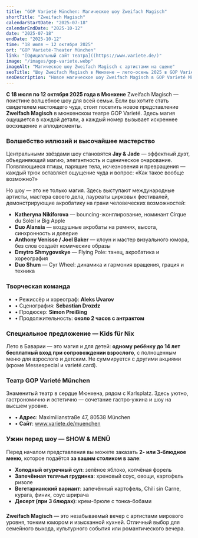 ```yaml
---
title: "GOP Varieté München: Магическое шоу Zweifach Magisch"
shortTitle: "Zweifach Magisch"
calendarStartDate: "2025-07-18"
calendarEndDate: "2025-10-12"
date: "2025-07-18"
endDate: "2025-10-12"
time: "18 июля – 12 октября 2025"
ort: "GOP Varieté-Theater München"
link: "[Официальный сайт театра]((https://www.variete.de/)"
image: "/images/gop-variete.webp"
imageAlt: "Магическое шоу Zweifach Magisch с артистами на сцене"
seoTitle: "Шоу Zweifach Magisch в Мюнхене — лето‑осень 2025 в GOP Varieté"
seoDescription: "Новое магическое шоу Zweifach Magisch в GOP Varieté München: иллюзии, акробатика, юмор и гастрономия. Условия, программа, билетная информация."
---
```


**С 18 июля по 12 октября 2025 года в Мюнхене**  Zweifach Magisch — поистине волшебное шоу для всей семьи. Если вы хотите стать свидетелем настоящего чуда, стоит посетить новое представление **Zweifach Magisch** в мюнхенском театре GOP Varieté. Здесь магия ощущается в каждой детали, а каждый номер вызывает искреннее восхищение и аплодисменты.

### Волшебство иллюзий и высочайшее мастерство

Центральными звёздами шоу становятся **Jay & Jade** — эффектный дуэт, объединяющий магию, элегантность и сценическое очарование. Появляющиеся птицы, парящие тела, исчезновения и превращения — каждый трюк оставляет ощущение чуда и вопрос: «Как такое вообще возможно?»

Но шоу — это не только магия. Здесь выступают международные артисты, мастера своего дела, лауреаты цирковых фестивалей, демонстрирующие акробатику на грани человеческих возможностей:

- **Katheryna Nikiforova** — bouncing-жонглирование, номинант Cirque du Soleil и Big Apple  
- **Duo Alansia** — воздушные акробаты на ремнях, высота, синхронность и доверие  
- **Anthony Venisse / Joel Baker** — клоун и мастер визуального юмора, без слов создаёт комические образы  
- **Dmytro Shmygovskye** — Flying Pole: танец, акробатика и хореография  
- **Duo Shum** — Cyr Wheel: динамика и гармония вращения, грация и техника

### Творческая команда

- • Режиссёр и хореограф: **Aleks Uvarov**  
- • Сценография: **Sebastian Drozdz**  
- • Продюсер: **Simon Preißing**  
- • Продолжительность: **около 2 часов с антрактом**

### Специальное предложение — Kids für Nix

Лето в Баварии — это магия и для детей: **одному ребёнку до 14 лет бесплатный вход при сопровождении взрослого**, с полноценным меню для взрослого и детским. Не суммируется с другими акциями (кроме Messespecial и varieté.card).

### Театр GOP Varieté München

Знаменитый театр в сердце Мюнхена, рядом с Karlsplatz. Здесь уютно, гастрономично и эстетично — сочетание гастро‑ужина и шоу на высшем уровне.

- • **Адрес**: Maximilianstraße 47, 80538 München  
- • **Сайт**: www.variete.de/muenchen

### Ужин перед шоу — SHOW & MENÜ

Перед началом представления вы можете заказать **2- или 3‑блюдное меню**, которое подаётся **за вашим столиком в зале**:

- **Холодный огуречный суп**: зелёное яблоко, копчёная форель  
- **Запечённая телячья грудинка**: хреновый соус, овощи, картофель ризоле  
- **Вегетарианский вариант**: запечённый картофель, Chili sin Carne, курага, финик, соус шрирача  
- **Десерт (при 3 блюдах)**: крем-брюле с тонка-бобами

### 

**Zweifach Magisch** — это незабываемый вечер с артистами мирового уровня, тонким юмором и изысканной кухней. Отличный выбор для семейного выхода, культурного события или романтического вечера.
